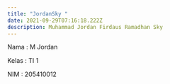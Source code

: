 ```yaml
---
title: "JordanSky "
date: 2021-09-29T07:16:18.222Z
description: Muhammad Jordan Firdaus Ramadhan Sky
---
```

Nama : M Jordan

Kelas : TI 1

NIM : 205410012